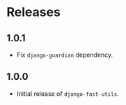 # Releases

## 1.0.1

- Fix `django-guardian` dependency.

## 1.0.0

- Initial release of `django-fast-utils`.
